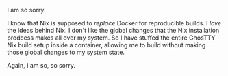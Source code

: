 I am so sorry.

I know that Nix is supposed to _replace_ Docker for reproducible builds.
I _love_ the ideas behind Nix.  I don't like the global changes that the
Nix installation prodcess makes all over my system.  So I have stuffed
the entire GhosTTY Nix build setup inside a container, allowing me to
build without making those global changes to my system state.

Again, I am so, so sorry.

